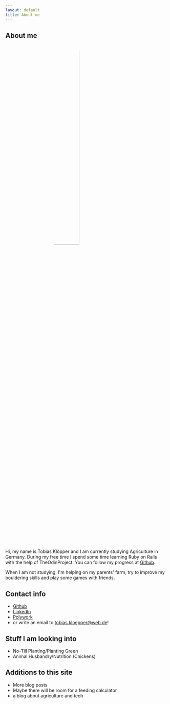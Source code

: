 ```yaml
---
layout: default
title: About me
---
```

<style>
  img {
    margin-left: 150px;
    border-radius: 50%;
    width: 40%;
  }
</style>
## About me

<img src="https://avatars.githubusercontent.com/u/37114020?s=460&u=4d138f07b6d7214db31244226181ba42bc2388e7&v=4" alt="Tobias Klöppers Foto">

Hi, my name is Tobias Klöpper and I am currently studying Agriculture in Germany. During my free time I spend some time learning Ruby on Rails with the help of TheOdinProject. You can follow my progress at [Github](https://github.com/Friendscover).

When I am not studying, I'm helping on my parents' farm, try to improve my bouldering skills and play some games with friends.

## Contact info
- [Github](https://github.com/Friendscover)
- [LinkedIn](https://www.linkedin.com/in/tobias-kl%C3%B6pper-b054701ba/) 
- [Polywork](https://www.polywork.com/friendscover) 
- or write an email to <tobias.kloepper@web.de>!

## Stuff I am looking into

- No-Till Planting/Planting Green
- Animal Husbandry/Nutrition (Chickens)  

## Additions to this site

- More blog posts
- Maybe there will be room for a feeding calculator 
- ~~a blog about agriculture and tech~~

